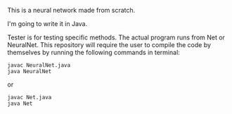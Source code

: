This is a neural network made from scratch.

I'm going to write it in Java.

Tester is for testing specific methods. The actual program runs from Net or NeuralNet. This repository will require the user to compile the code by themselves by running the following commands in terminal:
```
javac NeuralNet.java
java NeuralNet
```
or
```
javac Net.java
java Net
```
